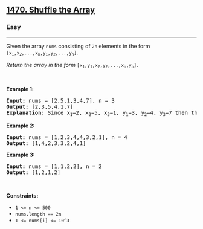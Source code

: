 <h2><a href="https://leetcode.com/problems/shuffle-the-array">1470. Shuffle the Array</a></h2><h3>Easy</h3><hr><p>Given the array <code>nums</code> consisting of <code>2n</code> elements in the form <code>[x<sub>1</sub>,x<sub>2</sub>,...,x<sub>n</sub>,y<sub>1</sub>,y<sub>2</sub>,...,y<sub>n</sub>]</code>.</p>

<p><em>Return the array in the form</em> <code>[x<sub>1</sub>,y<sub>1</sub>,x<sub>2</sub>,y<sub>2</sub>,...,x<sub>n</sub>,y<sub>n</sub>]</code>.</p>

<p>&nbsp;</p>
<p><strong class="example">Example 1:</strong></p>

<pre>
<strong>Input:</strong> nums = [2,5,1,3,4,7], n = 3
<strong>Output:</strong> [2,3,5,4,1,7] 
<strong>Explanation:</strong> Since x<sub>1</sub>=2, x<sub>2</sub>=5, x<sub>3</sub>=1, y<sub>1</sub>=3, y<sub>2</sub>=4, y<sub>3</sub>=7 then the answer is [2,3,5,4,1,7].
</pre>

<p><strong class="example">Example 2:</strong></p>

<pre>
<strong>Input:</strong> nums = [1,2,3,4,4,3,2,1], n = 4
<strong>Output:</strong> [1,4,2,3,3,2,4,1]
</pre>

<p><strong class="example">Example 3:</strong></p>

<pre>
<strong>Input:</strong> nums = [1,1,2,2], n = 2
<strong>Output:</strong> [1,2,1,2]
</pre>

<p>&nbsp;</p>
<p><strong>Constraints:</strong></p>

<ul>
	<li><code>1 &lt;= n &lt;= 500</code></li>
	<li><code>nums.length == 2n</code></li>
	<li><code>1 &lt;= nums[i] &lt;= 10^3</code></li>
</ul>